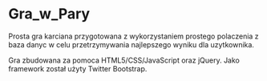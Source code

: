 # Gra_w_Pary
Prosta gra karciana przygotowana z wykorzystaniem prostego polaczenia z baza danyc w celu przetrzymywania najlepszego wyniku dla uzytkownika.

Gra zbudowana za pomoca HTML5/CSS/JavaScript oraz jQuery. Jako framework został użyty Twitter Bootstrap.
